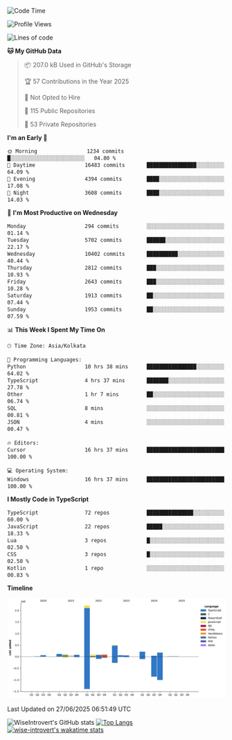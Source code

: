 <!--START_SECTION:waka-->
![Code Time](http://img.shields.io/badge/Code%20Time-2%2C367%20hrs%2027%20mins-blue)

![Profile Views](http://img.shields.io/badge/Profile%20Views-0-blue)

![Lines of code](https://img.shields.io/badge/From%20Hello%20World%20I%27ve%20Written-3.9%20million%20lines%20of%20code-blue)

**🐱 My GitHub Data** 

> 📦 207.0 kB Used in GitHub's Storage 
 > 
> 🏆 57 Contributions in the Year 2025
 > 
> 🚫 Not Opted to Hire
 > 
> 📜 115 Public Repositories 
 > 
> 🔑 53 Private Repositories 
 > 
**I'm an Early 🐤** 

```text
🌞 Morning                1234 commits        █░░░░░░░░░░░░░░░░░░░░░░░░   04.80 % 
🌆 Daytime                16483 commits       ████████████████░░░░░░░░░   64.09 % 
🌃 Evening                4394 commits        ████░░░░░░░░░░░░░░░░░░░░░   17.08 % 
🌙 Night                  3608 commits        ████░░░░░░░░░░░░░░░░░░░░░   14.03 % 
```
📅 **I'm Most Productive on Wednesday** 

```text
Monday                   294 commits         ░░░░░░░░░░░░░░░░░░░░░░░░░   01.14 % 
Tuesday                  5702 commits        ██████░░░░░░░░░░░░░░░░░░░   22.17 % 
Wednesday                10402 commits       ██████████░░░░░░░░░░░░░░░   40.44 % 
Thursday                 2812 commits        ███░░░░░░░░░░░░░░░░░░░░░░   10.93 % 
Friday                   2643 commits        ███░░░░░░░░░░░░░░░░░░░░░░   10.28 % 
Saturday                 1913 commits        ██░░░░░░░░░░░░░░░░░░░░░░░   07.44 % 
Sunday                   1953 commits        ██░░░░░░░░░░░░░░░░░░░░░░░   07.59 % 
```


📊 **This Week I Spent My Time On** 

```text
🕑︎ Time Zone: Asia/Kolkata

💬 Programming Languages: 
Python                   10 hrs 38 mins      ████████████████░░░░░░░░░   64.02 % 
TypeScript               4 hrs 37 mins       ███████░░░░░░░░░░░░░░░░░░   27.78 % 
Other                    1 hr 7 mins         ██░░░░░░░░░░░░░░░░░░░░░░░   06.74 % 
SQL                      8 mins              ░░░░░░░░░░░░░░░░░░░░░░░░░   00.81 % 
JSON                     4 mins              ░░░░░░░░░░░░░░░░░░░░░░░░░   00.47 % 

🔥 Editors: 
Cursor                   16 hrs 37 mins      █████████████████████████   100.00 % 

💻 Operating System: 
Windows                  16 hrs 37 mins      █████████████████████████   100.00 % 
```

**I Mostly Code in TypeScript** 

```text
TypeScript               72 repos            ███████████████░░░░░░░░░░   60.00 % 
JavaScript               22 repos            █████░░░░░░░░░░░░░░░░░░░░   18.33 % 
Lua                      3 repos             █░░░░░░░░░░░░░░░░░░░░░░░░   02.50 % 
CSS                      3 repos             █░░░░░░░░░░░░░░░░░░░░░░░░   02.50 % 
Kotlin                   1 repo              ░░░░░░░░░░░░░░░░░░░░░░░░░   00.83 % 
```



**Timeline**

![Lines of Code chart](https://raw.githubusercontent.com/wise-introvert/wise-introvert/master/assets/bar_graph.png)


 Last Updated on 27/06/2025 06:51:49 UTC
<!--END_SECTION:waka-->

![WiseIntrovert's GitHub stats](https://github-readme-stats.vercel.app/api?username=wise-introvert&count_private=true&show_icons=true)
[![Top Langs](https://github-readme-stats.vercel.app/api/top-langs/?username=wise-introvert&langs_count=10)](https://github.com/anuraghazra/github-readme-stats)
[![wise-introvert's wakatime stats](https://github-readme-stats.vercel.app/api/wakatime?username=wiseintrovert)](https://github.com/anuraghazra/github-readme-stats)
